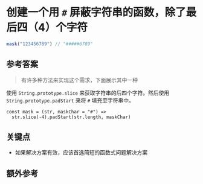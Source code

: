 # 创建一个用 `#` 屏蔽字符串的函数，除了最后四（4）个字符

```js
mask("123456789") // "#####6789"
```

## 参考答案

> 有许多种方法来实现这个需求，下面展示其中一种

使用 `String.prototype.slice` 来获取字符串的后四个字符。然后使用 `String.prototype.padStart` 来将 `#` 填充至字符串中。

```es6
const mask = (str, maskChar = "#") =>
  str.slice(-4).padStart(str.length, maskChar)
```

## 关键点

* 如果解决方案有效，应该首选简短的函数式问题解决方案

## 额外参考

<!-- tags: (javascript) -->

<!-- expertise: (1) -->
